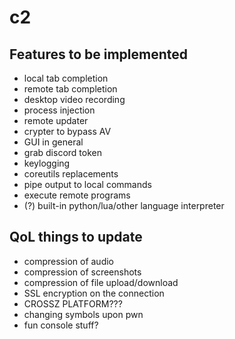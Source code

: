 # c2

## Features to be implemented

- local tab completion
- remote tab completion
- desktop video recording
- process injection
- remote updater
- crypter to bypass AV
- GUI in general
- grab discord token
- keylogging
- coreutils replacements
- pipe output to local commands
- execute remote programs
- (?) built-in python/lua/other language interpreter

## QoL things to update

- compression of audio
- compression of screenshots
- compression of file upload/download
- SSL encryption on the connection
- CROSSZ PLATFORM???
- changing symbols upon pwn
- fun console stuff?
